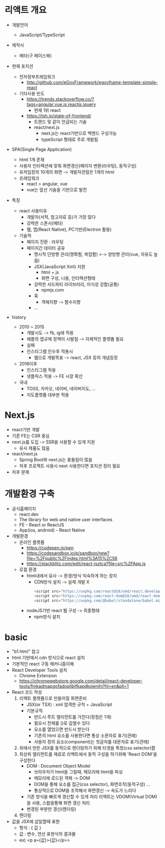 # 리액트 개요
- 개발언어
    - JavaScript/TypeScript
- 제작사
    - 메타(구 페이스북)
- 현재 포지션
    - 전자정부프레임워크
        - http://github.com/eGovFramework/egovframe-template-simple-react
    - 기타사용 빈도
        - https://trends.stackoverflow.co/?tags=angular,vue.js,reactjs,jquery
            - 현재 1위 react
        - https://tsh.io/state-of-frontend/
            - 트렌드 및 같이 언급되는 기술
            - react/next.js
                - next.js는 react기반으로 백엔드 구성가능
                - typeScript 형태로 주로 개발됨
- SPA(Single Page Application)
    - html 1개 존재
    - 사용자 인터렉션에 맞춰 화면갱신(페이지 변환(라우팅), 동적구성)
    - 유저입장의 10개의 화면 -> 개발자관점은 1개의 html
    - 프레임워크
        - react > angular, vue
        - vue는 앞선 기술을 기반으로 발전
- 특징
    - react 사용이유
        - 개발자(서적, 참고자료 등)가 가장 많다
        - 강력한 스폰서(메타)
        - 웹, 앱(React Native), PC기반(Electron 활용)
    - 기술적
        - 페이지 전환 : 라우팅
        - 페이지간 데이터 공유
            - 명시적 단방향 관리(명확함, 복잡함) <-> 양방향 관리(vue, 자유도 높음)
            - JSX(JavaScript Xml) 지원
                - html + js
                - 화면 구성, 니용, 인터렉션형태
            - 강력한 서드파티 라이브러리, 이식성 강함(공통)
                - npmjs.com
            - 훅
                - 객체지향 -> 함수지향
            - ...

- history
    - 2010 ~ 2015
        - 개발시도 -> fb, ig에 적용
        - 애플의 앱규제 정책이 시발점 -> 자체적인 플랫폼 필요
        - 실패
        - 인스타그램 인수후 적용시
            - 웹으로 개발목표 -> react, JSX 등의 개념등장
    - 2016이후
        - 인스타그램 적용
        - 넷플릭스 적용 -> FE 시장 확산
    - 국내
        - TOSS, 카카오, 네이버, 네이버지도, ...
        - 지도플랫폼 대부분 적용

# Next.js
- react기반 개발
- 기존 FE는 CSR 중심
- next.js를 도입 -> SSR을 사용할 수 있게 지원
    - 유사 제품도 많음
- react/next.js
    - Spring Boot와 next.js는 충돌점이 많음
    - 차후 프로젝트 사용시 next 사용한다면 포지션 정리 필요
- 차후 문제

# 개발환경 구축
- 공식홈페이지
    - react.dev
    - The library for web and native user interfaces
    - FE - React or ReactJS
    - App(ios, android) - React Native
- 개발환경
    - 온라인 플랫폼
        - https://codepen.io/pen
        - https://codesandbox.io/p/sandbox/new?file=%2Fpublic%2Findex.html%3A15%2C56
        - https://stackblitz.com/edit/react-jsztca?file=src%2FApp.js
    - 로컬 환경
        - html내에서 묘사 -> 환경/방식 익숙하게 하는 장치 
            - CDN방식 설치 -> 실제 개발 X
                ```js
                <script src="https://unpkg.com/react@18/umd/react.development.js" crossorigin></script>
                <script src="https://unpkg.com/react-dom@18/umd/react-dom.development.js" crossorigin></script>
                <script src="https://unpkg.com/@babel/standalone/babel.min.js"></script>
                ```
        - nodeJS기반 react 웹 구성 -> 최종형태
            - npm방식 설치

# basic
- "b1.html" 참고
- html 기반에서 cdn 방식으로 react 설치
- 기본적인 react 구동 매커니즘이해
- React Developer Tools 설치
    - Chrome Extension
    - https://chromewebstore.google.com/detail/react-developer-tools/fmkadmapgofadopljbjfkapdkoienihi?hl=en&pli=1
- React 코드 작성
    1. 리액트 플랫폼으로 만들어질 화면준비
        - JSX(or TSX) : xml 엄격한 규칙 + JavaScript
        - 기본규칙
            - 반드시 루트 엘리먼트를 가진다(정점은 1개)
            - 필요시 전체를 ()로 감쌀수 있다
            - 요소를 열었으면 반드시 받는다
            - 기존의 html 요소를 사용한다면 통상 소문자로 표기(관례)
            - 사용자 정의 요소(component)는 첫글자를 대문자로 표기(관례)
    2. 위에서 만든 JSX를 동적으로 렌더링하기 위해 타겟을 특정(css selector)함
    3. 최상위 엘리먼트를 재료로 리액트에서 동적 구성을 하기위해 'React DOM'을 구성한다
        - DOM : Document Object Model
            - 브라우저가 html을 그릴때, 메모리에 html을 파싱
            - 메모리에 로드된 객체 -> DOM
            - DOM을 통해 요소를 접근(css selector), 화면조작(동적구성) ...
            - 통상적으로 DOM을 조작해서 화면갱신 -> 속도가 느리다
        - 기존 방식을 빠르게 갱신할 수 있게 처리
            리액트는 VDOM(Virtual DOM)을 사용, 스왑을통해 화면 갱신 처리
        - 변경된 부분만 갱신(렌더링)
    4. 렌더링
- 값을 JSX에 삽일할때 표현
    - 형식 : { 값 }
    - 값 : 변수, 연산 표현식의 결과물
    - ex) \<p a={값}>{값}\</p>>